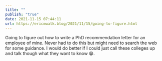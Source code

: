 ```yaml
---
title: ""
publish: "true"
date: 2021-11-15 07:44:11
url: https://ericmwalk.blog/2021/11/15/going-to-figure.html
---
```


Going to figure out how to write a PhD recommendation letter for an employee of mine. Never had to do this but might need to search the web for some guidance. I would do better if I could just call these colleges up and talk though what they want to know 😁.